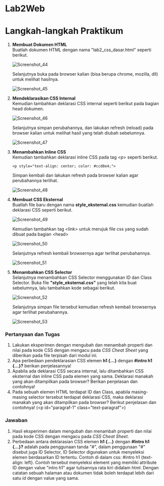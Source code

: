 # Lab2Web
<h1> Langkah-langkah Praktikum </h1>

<p>
<ol>
  <li><b>Membuat Dokumen HTML</b><br>
  Buatlah dokumen HTML dengan nama "lab2_css_dasar.html" seperti berikut.

![Screenshot_44](https://user-images.githubusercontent.com/24362384/114257379-e8607f80-99e9-11eb-8774-0a320a31490f.png)

Selanjutnya buka pada browser kalian (bisa berupa chrome, mozilla, dll) untuk melihat hasilnya.

![Screenshot_45](https://user-images.githubusercontent.com/24362384/114257432-3c6b6400-99ea-11eb-936b-61eacec527f8.png)

  <li><b>Mendeklarasikan CSS Internal</b><br>
  Kemudian tambahkan deklarasi CSS internal seperti berikut pada bagian head dokumen.
  
![Screenshot_46](https://user-images.githubusercontent.com/24362384/114257554-f8c52a00-99ea-11eb-9ccb-471259fdb12a.png)

Selanjutnya simpan perubahannya, dan lakukan refresh (reload) pada browser kalian untuk melihat hasil yang telah diubah sebelumnya.

![Screenshot_47](https://user-images.githubusercontent.com/24362384/114257590-2f02a980-99eb-11eb-9488-746da9bd8dbb.png)

  <li><b>Menambahkan Inline CSS</b><br>
  Kemudian tambahkan deklarasi inline CSS pada tag &lt;p&gt; seperti berikut.
 
    <p style="text-align: center; color: #ccd8e4;">
    
  Simpan kembali dan lakukan refresh pada browser kalian agar perubahannya terlihat.
  
![Screenshot_48](https://user-images.githubusercontent.com/24362384/114257752-468e6200-99ec-11eb-8b13-51fd120bb8b3.png)

  <li><b>Membuat CSS Eksternal</b><br>
  Buatlah file baru dengan nama <b>style_eksternal.css</b> kemudian buatlah deklarasi CSS seperti berikut.
  
![Screenshot_49](https://user-images.githubusercontent.com/24362384/114257884-0c719000-99ed-11eb-8fec-47ff079ee520.png)

Kemudian tambahkan tag &lt;link&gt; untuk merujuk file css yang sudah dibuat pada bagian &lt;head&gt;

![Screenshot_50](https://user-images.githubusercontent.com/24362384/114257927-62463800-99ed-11eb-8f39-e3c574b72243.png)

Selanjutnya refresh kembali browsernya agar terlihat perubahannya.

![Screenshot_51](https://user-images.githubusercontent.com/24362384/114257951-84d85100-99ed-11eb-9a45-93525b339924.png)

  <li><b>Menambahkan CSS Selector</b><br>
  Selanjutnya menambahkan CSS Selector menggunakan ID dan Class Selector. Buka file <b>"style_eksternal.css"</b> yang telah kita buat sebelumnya, lalu tambahkan kode sebagai berikut.
  
![Screenshot_52](https://user-images.githubusercontent.com/24362384/114258085-69ba1100-99ee-11eb-8bed-1e31a9769de7.png)

Selanjutnya simpan file tersebut kemudian refresh kembali browsernya agar terlihat perubahannya.

![Screenshot_53](https://user-images.githubusercontent.com/24362384/114258113-92420b00-99ee-11eb-98cf-90b73a20c247.png)
</li></ol>
</p>

<h3> Pertanyaan dan Tugas </h3>
<ol>
  <li> Lakukan eksperimen dengan mengubah dan menambah properti dan nilai pada kode CSS dengan mengacu pada <i>CSS Cheat Sheet</i> yang diberikan pada file terpisah dari modul ini.
  <li> Apa perbedaan pendeklarasian CSS elemen <b>h1 {...}</b> dengan <b>#intro h1 {...}?</b> berikan penjelasannya!
  <li> Apabila ada deklarasi CSS secara internal, lalu ditambahkan CSS eksternal dan inline CSS pada elemen yang sama. Deklarasi manakah yang akan ditampilkan pada browser? Berikan penjelasan dan contohnya!
  <li> Pada sebuah elemen HTML terdapat ID dan Class, apabila masing-masing selector tersebut terdapat deklarasi CSS, maka deklarasi manakah yang akan ditampilkan pada browser? Berikut penjelasan dan contohnya! (&lt;p id="paragraf-1" class="text-paragraf"&gt;)
  </li></ol>

<h3> Jawaban </h3>
<ol>
  <li> Hasil eksperimen dalam mengubah dan menambah properti dan nilai pada kode CSS dengan mengacu pada <i>CSS Cheat Sheet</i>.
  <li> Perbedaan antara deklarasian CSS elemen <b>h1 {...}</b> dengan <b>#Intro h1 {...}?</b> adalah pada penggunaan tanda "#", dalam penggunaan "#" disebut juga ID Selector, ID Selector digunakan untuk menyeleksi elemen berdasarkan ID tertentu. Contoh di dalam css: #intro h1 {text-align: left}. Contoh tersebut menyeleksi element yang memiliki attribute ID dengan value "intro h1" agar tulisannya rata kiri didalam html. Dengan catatan sebuah halaman atau dokumen tidak boleh terdapat lebih dari satu <i>id</i> dengan value yang sama.


  
</li></ol></p>
